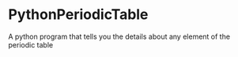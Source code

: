 # PythonPeriodicTable
A python program that tells you the details about any element of the periodic table
